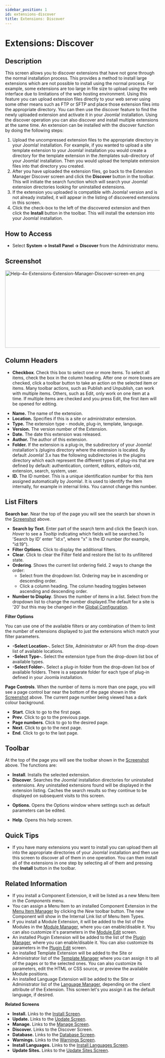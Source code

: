 ```yaml
---
sidebar_position: 1
id: extensions-discover
title: Extensions: Discover
---
```

# Extensions: Discover
## Description

This screen allows you to discover extensions that have not gone through
the normal installation process. This provides a method to install large
extensions which are not possible to install using the normal process.
For example, some extensions are too large in file size to upload using
the web interface due to limitations of the web hosting environment.
Using this feature you can upload extension files directly to your web
server using some other means such as FTP or SFTP and place those
extension files into the appropriate directory. You can then use the
discover feature to find the newly uploaded extension and activate it in
your Joomla! installation. Using the discover operation you can also
discover and install multiple extensions at the same time. An extension
can be installed with the discover function by doing the following
steps:

1.  Upload the uncompressed extension files to the appropriate directory
    in your Joomla! installation. For example, if you wanted to upload a
    site template extension to your Joomla! installation you would
    create a directory for the template extension in the /templates
    sub-directory of your Joomla! installation. Then you would upload
    the template extension files into that directory you created.
2.  After you have uploaded the extension files, go back to the
    Extension Manager Discover screen and click the **Discover** button
    in the toolbar. This will initiate the search function which will
    search your Joomla! extension directories looking for uninstalled
    extensions.
3.  If the extension you uploaded is compatible with Joomla! version and
    is not already installed, it will appear in the listing of
    discovered extensions in this screen.
4.  Click the check-box to the left of the discovered extension and then
    click the **Install** button in the toolbar. This will install the
    extension into your Joomla! installation.

## How to Access

- Select **System **→** Install Panel **→** Discover** from the
  Administrator menu.

## Screenshot

<img
src="https://docs.joomla.org/images/6/67/Help-4x-Extensions-Extension-Manager-Discover-screen-en.png"
decoding="async" data-file-width="800" data-file-height="252"
width="800" height="252"
alt="Help-4x-Extensions-Extension-Manager-Discover-screen-en.png" />

## Column Headers

- **Checkbox**. Check this box to select one or more items. To select
  all items, check the box in the column heading. After one or more
  boxes are checked, click a toolbar button to take an action on the
  selected item or items. Many toolbar actions, such as Publish and
  Unpublish, can work with multiple items. Others, such as Edit, only
  work on one item at a time. If multiple items are checked and you
  press Edit, the first item will be opened for editing.

<!-- -->

- **Name.** The name of the extension.
- **Location.** Specifies if this is a site or administrator extension.
- **Type.** The extension type - module, plug-in, template, language.
- **Version.** The version number of the Extension.
- **Date.** The date this extension was released.
- **Author.** The author of this extension.
- **Folder.** If the extension is a plug-in, the subdirectory of your
  Joomla! installation's /plugins directory where the extension is
  located. By default Joomla! 3.x has the following subdirectories in
  the plugins directory which each represent the different types of
  plug-ins that are defined by default: authentication, content,
  editors, editors-xtd, extension, search, system, user.
- **ID.** The ID number. This is a unique identification number for this
  item assigned automatically by Joomla!. It is used to identify the
  item internally, for example in internal links. You cannot change this
  number.

## List Filters

**Search bar**. Near the top of the page you will see the search bar
shown in the [Screenshot](#screenshot) above.

- **Search by Text**. Enter part of the search term and click the Search
  icon. *Hover* to see a *Tooltip* indicating which fields will be
  searched.To 'Search by ID' enter "id:x", where "x" is the ID number
  (for example, "id:19").
- **Filter Options**. Click to display the additional filters.
- **Clear**. Click to clear the Filter field and restore the list to its
  unfiltered state.
- **Ordering**. Shows the current list ordering field. 2 ways to change
  the order:
  - Select from the dropdown list. Ordering may be in ascending or
    descending order.
  - Click a column heading. The column heading toggles between ascending
    and descending order.
- **Number to Display**. Shows the number of items in a list. Select
  from the dropdown list to change the number displayed.The default for
  a site is '20' but this may be changed in the [Global
  Configuration](https://docs.joomla.org/Help4.x:Site_Global_Configuration/en#defaultlistlimit "Help4.x:Site Global Configuration/en").

**Filter Options**

You can use one of the available filters or any combination of them to
limit the number of extensions displayed to just the extensions which
match your filter parameters.

- **-Select Location-.** Select Site, Administrator or API from the
  drop-down list of available locations.
- **-Select Type-.** Select the extension type from the drop-down list
  box of available types.
- **-Select Folder-.** Select a plug-in folder from the drop-down list
  box of available folders. There is a separate folder for each type of
  plug-in defined in your Joomla installation.

**Page Controls**. When the number of items is more than one page, you
will see a page control bar near the bottom of the page shown in the
[Screenshot](#screenshot) above. The current page number being viewed
has a dark colour background.

- **Start**. Click to go to the first page.
- **Prev**. Click to go to the previous page.
- **Page numbers**. Click to go to the desired page.
- **Next**. Click to go to the next page.
- **End**. Click to go to the last page.

## Toolbar

At the top of the page you will see the toolbar shown in the
[Screenshot](#Screenshot) above. The functions are:

- **Install**. Installs the selected extension.
- **Discover**. Searches the Joomla! installation directories for
  uninstalled extensions. Any uninstalled extensions found will be
  displayed in the extension listing. Caches the search results so they
  continue to be displayed on subsequent visits to this screen.

<!-- -->

- **Options.** Opens the Options window where settings such as default
  parameters can be edited.

<!-- -->

- **Help**. Opens this help screen.

## Quick Tips

- If you have many extensions you want to install you can upload them
  all into the appropriate directories of your Joomla! installation and
  then use this screen to discover all of them in one operation. You can
  then install all of the extensions in one step by selecting all of
  them and pressing the **Install** button in the toolbar.

## Related Information

- If you install a Component Extension, it will be listed as a new Menu
  Item in the *Components* menu.
- You can assign a Menu Item to an installed Component Extension in the
  [Menu Item
  Manager](https://docs.joomla.org/Help4.x:Menus:_Items/en "Help4.x:Menus: Items/en")
  by clicking the *New* toolbar button. The new Component will show in
  the Internal Link list of Menu Item Types.
- If you install a Module Extension, it will be added to the list of the
  Modules in the [Module
  Manager](https://docs.joomla.org/Help4.x:Modules/en "Help4.x:Modules/en"),
  where you can enable/disable it. You can also customize it's
  parameters in the [Module
  Edit](https://docs.joomla.org/Help4.x:Extensions_Module_Manager_Edit/en "Help4.x:Extensions Module Manager Edit/en")
  screen.
- An installed Plugin Extension will be added to the list of the [Plugin
  Manager](https://docs.joomla.org/Help4.x:Plugins/en "Help4.x:Plugins/en"),
  where you can enable/disable it. You can also customize its parameters
  in the [Plugin
  Edit](https://docs.joomla.org/Help4.x:Plugins:_Name_of_Plugin/en "Help4.x:Plugins: Name of Plugin/en")
  screen.
- An installed Template Extension will be added to the Site or
  Administrator list of the [Template
  Manager](https://docs.joomla.org/Help4.x:Templates:_Styles/en "Help4.x:Templates: Styles/en")
  where you can assign it to all of the pages or to the selected ones.
  You can also customize its parameters, edit the HTML or CSS source, or
  preview the available Module positions.
- An installed Language Extension will be added to the Site or
  Administrator list of the [Language
  Manager](https://docs.joomla.org/Help4.x:Languages:_Installed/en "Help4.x:Languages: Installed/en"),
  depending on the client attribute of the Extension. This screen let's
  you assign it as the default language, if desired.

**Related Screens**

- **Install.** Links to the [Install
  Screen](https://docs.joomla.org/Help4.x:Extensions:_Install/en "Help4.x:Extensions: Install/en").
- **Update.** Links to the [Update
  Screen](https://docs.joomla.org/Help4.x:Extensions:_Update/en "Help4.x:Extensions: Update/en").
- **Manage.** Links to the [Manage
  Screen](https://docs.joomla.org/Help4.x:Extensions:_Manage/en "Help4.x:Extensions: Manage/en").
- **Discover.** Links to the <span class="mw-selflink selflink">Discover
  Screen</span>.
- **Database.** Links to the [Database
  Screen](https://docs.joomla.org/Help4.x:Information:_Database/en "Help4.x:Information: Database/en").
- **Warnings.** Links to the [Warnings
  Screen](https://docs.joomla.org/Help4.x:Information:_Warnings/en "Help4.x:Information: Warnings/en").
- **Install Languages.** Links to the [Install Languages
  Screen](https://docs.joomla.org/Help4.x:Extensions_Extension_Manager_Languages/en "Help4.x:Extensions Extension Manager Languages/en").
- **Update Sites.** Links to the <a
  href="https://docs.joomla.org/index.php?title=Help4.x:Extensions_Extension_Manager_Update_Sites/en&amp;action=edit&amp;redlink=1"
  class="new"
  title="Help4.x:Extensions Extension Manager Update Sites/en (page does not exist)">Update
  Sites Screen</a>.
